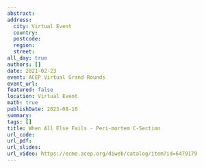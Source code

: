 ```yaml
---
abstract: 
address:
  city: Virtual Event
  country:
  postcode: 
  region: 
  street: 
all_day: true
authors: []
date: 2021-02-23
event: ACEP Virtual Grand Rounds
event_url: 
featured: false
location: Virtual Event
math: true
publishDate: 2023-08-10
summary: 
tags: []
title: When All Else Fails - Peri-mortem C-Section
url_code: 
url_pdf: 
url_slides: 
url_video: https://ecme.acep.org/diweb/catalog/item?id=6479179
---
```

